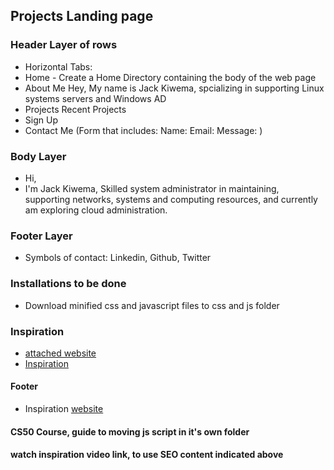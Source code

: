 ## Projects Landing page

### Header Layer of rows 
- Horizontal Tabs: 
- Home - Create a Home Directory containing the body of the web page
- About Me
 Hey, My name is Jack Kiwema, spcializing in supporting Linux systems servers and Windows AD
- Projects
Recent Projects
- Sign Up 
- Contact Me (Form that includes: Name: Email: Message: )

### Body Layer
- Hi, 
- I'm Jack Kiwema, 
Skilled system administrator in maintaining, supporting networks, systems and computing resources, and currently am exploring cloud administration. 

### Footer Layer 
- Symbols of contact: Linkedin, Github, Twitter

### Installations to be done
- Download minified css and javascript files to css and js folder



### Inspiration
 - [attached website](https://asaolu.netlify.app/contact)
 - [Inspiration](https://youtu.be/dtTWD0ystG0)


#### Footer
- Inspiration [website](https://fantacydesigns.com/footer-design-in-html/)

#### CS50 Course, guide to moving js script in it's own folder

#### watch inspiration video link, to use SEO content indicated above


